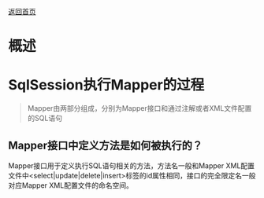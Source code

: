 <p> <a href="../README.md">返回首页</a></p>

# 概述

# SqlSession执行Mapper的过程
> Mapper由两部分组成，分别为Mapper接口和通过注解或者XML文件配置的SQL语句

## Mapper接口中定义方法是如何被执行的？
Mapper接口用于定义执行SQL语句相关的方法，方法名一般和Mapper XML配置文件中<select|update|delete|insert>标签的id属性相同，接口的完全限定名一般对应Mapper XML配置文件的命名空间。

